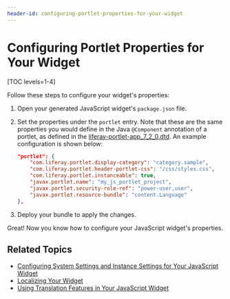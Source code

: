 ```yaml
---
header-id: configuring-portlet-properties-for-your-widget
---
```


# Configuring Portlet Properties for Your Widget

[TOC levels=1-4]

Follow these steps to configure your widget's properties:

1.  Open your generated JavaScript widget's `package.json` file.

2.  Set the properties under the `portlet` entry. Note that these are the same 
    properties you would define in the Java `@Component` annotation of a 
    portlet, as defined in the 
    [liferay-portlet-app_7_2_0.dtd](@platform-ref@/7.2-latest/definitions/liferay-portlet-app_7_2_0.dtd.html). 
    An example configuration is shown below:

    ```json
    "portlet": {
    	"com.liferay.portlet.display-category": "category.sample",
    	"com.liferay.portlet.header-portlet-css": "/css/styles.css",
    	"com.liferay.portlet.instanceable": true,
    	"javax.portlet.name": "my_js_portlet_project",
    	"javax.portlet.security-role-ref": "power-user,user",
    	"javax.portlet.resource-bundle": "content.Language"
    },
    ```
    
3.  Deploy your bundle to apply the changes.

Great! Now you know how to configure your JavaScript widget's properties. 

## Related Topics

- [Configuring System Settings and Instance Settings for Your JavaScript Widget](/docs/7-2/frameworks/-/knowledge_base/f/configuring-system-settings-and-instance-settings-for-your-javascript-widget)
- [Localizing Your Widget](/docs/7-2/frameworks/-/knowledge_base/f/localizing-your-widget)
- [Using Translation Features in Your JavaScript Widget](/docs/7-2/frameworks/-/knowledge_base/f/using-translation-features-in-your-javascript-widget)
